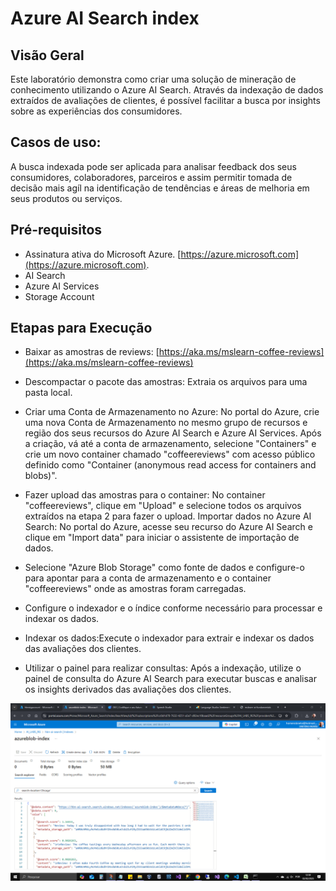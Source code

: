 # Azure AI Search index

## Visão Geral

Este laboratório demonstra como criar uma solução de mineração de conhecimento utilizando o Azure AI Search. Através da indexação de dados extraídos de avaliações de clientes, é possível facilitar a busca por insights sobre as experiências dos consumidores.

## Casos de uso:

A busca indexada pode ser aplicada para analisar feedback dos seus consumidores, colaboradores, parceiros e assim permitir tomada de decisão mais agíl na identificação de tendências e áreas de melhoria em seus produtos ou serviços.

## Pré-requisitos

- Assinatura ativa do Microsoft Azure. [https://azure.microsoft.com](https://azure.microsoft.com).
- AI Search
- Azure AI Services
- Storage Account

## Etapas para Execução

- Baixar as amostras de reviews: [https://aka.ms/mslearn-coffee-reviews](https://aka.ms/mslearn-coffee-reviews)

- Descompactar o pacote das amostras: Extraia os arquivos para uma pasta local.
- Criar uma Conta de Armazenamento no Azure: No portal do Azure, crie uma nova Conta de Armazenamento no mesmo grupo de recursos e região dos seus recursos do Azure AI Search e Azure AI Services.
  Após a criação, vá até a conta de armazenamento, selecione "Containers" e crie um novo container chamado "coffeereviews" com acesso público definido como "Container (anonymous read access for containers and blobs)".
- Fazer upload das amostras para o container: No container "coffeereviews", clique em "Upload" e selecione todos os arquivos extraídos na etapa 2 para fazer o upload.
  Importar dados no Azure AI Search: No portal do Azure, acesse seu recurso do Azure AI Search e clique em "Import data" para iniciar o assistente de importação de dados.
- Selecione "Azure Blob Storage" como fonte de dados e configure-o para apontar para a conta de armazenamento e o container "coffeereviews" onde as amostras foram carregadas.
- Configure o indexador e o índice conforme necessário para processar e indexar os dados.
- Indexar os dados:Execute o indexador para extrair e indexar os dados das avaliações dos clientes.
- Utilizar o painel para realizar consultas: Após a indexação, utilize o painel de consulta do Azure AI Search para executar buscas e analisar os insights derivados das avaliações dos clientes.

![print screen](ai-search.png "ai-search.png")
